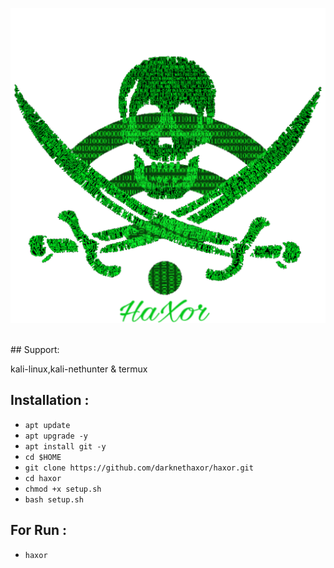 <p align="center"> <a href="#"><img title="HAXOR" src="https://raw.githubusercontent.com/shariat1/dako-to-sahi/master/PicsArt_05-07-11.14.06.png?token=AKJCAT75HWCPRGL237W5EDS6WOV4K">
</a> 
</p> 
<br> 
## Support:

kali-linux,kali-nethunter & termux
<br>
## Installation :
 
* `apt update` 
* `apt upgrade -y` 
* `apt install git -y`
* `cd $HOME`
* `git clone https://github.com/darknethaxor/haxor.git` 
* `cd haxor` 
* `chmod +x setup.sh` 
* `bash setup.sh` 

## For Run : 
* `haxor`
